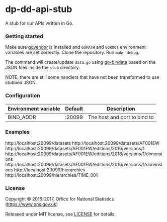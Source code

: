 dp-dd-api-stub
================

A stub for our APIs written in Go. 

### Getting started

Make sure [govendor](https://github.com/kardianos/govendor) is installed and
`GOPATH` and `GOROOT` environment variables are set correctly.
Clone the repository. Run `make debug`. 

The command will create/update `data.go` 
using [go-bindata](https://github.com/jteeuwen/go-bindata) based on the JSON files inside 
the `stub` directory. 

NOTE: there are still some handlers that have not been transformed to use stubbed JSON.

### Configuration

| Environment variable | Default | Description
| -------------------- | ------- | -----------
| BIND_ADDR            | :20099   | The host and port to bind to

### Examples

http://localhost:20099/datasets
http://localhost:20099/datasets/AF001EW
http://localhost:20099/datasets/AF001EW/editions/2016/versions/1
http://localhost:20099/datasets/AF001EW/editions/2016/versions/1/dimensions
http://localhost:20099/datasets/AF001EW/editions/2016/versions/1/dimensions
http://localhost:20099/hierarchies
http://localhost:20099/hierarchies/TIME_001

### License

Copyright © 2016-2017, Office for National Statistics (https://www.ons.gov.uk)

Released under MIT license, see [LICENSE](LICENSE.md) for details.